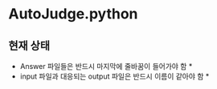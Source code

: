 # AutoJudge.python

## 현재 상태
* Answer 파일들은 반드시 마지막에 줄바꿈이 들어가야 함 *
* input 파일과 대응되는 output 파일은 반드시 이름이 같아야 함 *